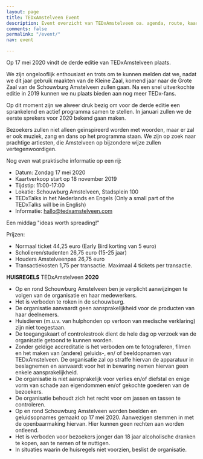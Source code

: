 ```yaml
---
layout: page
title: TEDxAmstelveen Event
description: Event overzicht van TEDxAmstelveen oa. agenda, route, kaartverkoop...
comments: false
permalink: "/event/"
nav: event

---
```

Op 17 mei 2020 vindt de derde editie van <span class="redx">TEDxAmstelveen</span> plaats.

We zijn ongelooflijk enthousiast en trots om te kunnen melden dat we, nadat we dit jaar gebruik maakten van de Kleine Zaal, komend jaar naar de Grote Zaal van de Schouwburg Amstelveen zullen gaan. Na een snel uitverkochte editie in 2019 kunnen we nu plaats bieden aan nog meer TEDx-fans.

Op dit moment zijn we alweer druk bezig om voor de derde editie een sprankelend en actief programma samen te stellen. In januari zullen we de eerste sprekers voor 2020 bekend gaan maken.

Bezoekers zullen niet alleen geïnspireerd worden met woorden, maar er zal er ook muziek, zang en dans op het programma staan. We zijn op zoek naar prachtige artiesten, die Amstelveen op bijzondere wijze zullen vertegenwoordigen.

Nog even wat praktische informatie op een rij:

* Datum: <span class="redx">Zondag 17 mei 2020</span>
* Kaartverkoop start op 18 november 2019
* Tijdstip: 11:00-17:00
* Lokatie: Schouwburg Amstelveen, Stadsplein 100
* TEDxTalks in het Nederlands en Engels (Only a small part of the TEDxTalks will be in English)
* Informatie: hallo@tedxamstelveen.com

Een middag <span class="redx">"ideas worth spreading!"</span>

Prijzen: 

* Normaal ticket 44,25 euro (Early Bird korting van 5 euro)
* Scholieren/studenten 26,75 euro (15-25 jaar)
* Houders Amstelveenpas 26,75 euro
* Transactiekosten 1,75 per transactie. Maximaal 4 tickets per transactie.

**HUISREGELS** <span class="redx">TEDxAmstelveen</span> **2020**

* Op en rond Schouwburg Amstelveen ben je verplicht aanwijzingen te volgen van de organisatie en haar medewerkers.
* Het is verboden te roken in de schouwburg.
* De organisatie aanvaardt geen aansprakelijkheid voor de producten van haar deelnemers.
* Huisdieren (m.u.v. van hulphonden op vertoon van medische verklaring) zijn niet toegestaan.
* De toegangskaart of controlestrook dient de hele dag op verzoek van de organisatie getoond te kunnen worden.
* Zonder geldige accreditatie is het verboden om te fotograferen, filmen en het maken van (andere) geluids-, en/ of beeldopnamen van TEDxAmstelveen. De organisatie zal op straffe hiervan de apparatuur in beslagnemen en aanvaardt voor het in bewaring nemen hiervan geen enkele aansprakelijkheid.
* De organisatie is niet aansprakelijk voor verlies en/of diefstal en enige vorm van schade aan eigendommen en/of gekochte goederen van de bezoekers.
* De organisatie behoudt zich het recht voor om jassen en tassen te controleren.
* Op en rond Schouwburg Amstelveen worden beelden en geluidsopnames gemaakt op 17 mei 2020. Aanwezigen stemmen in met de openbaarmaking hiervan. Hier kunnen geen rechten aan worden ontleend.
* Het is verboden voor bezoekers jonger dan 18 jaar alcoholische dranken te kopen, aan te nemen of te nuttigen.
* In situaties waarin de huisregels niet voorzien, beslist de organisatie.